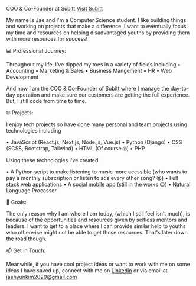 COO & Co-Founder at Subitt
[Visit Subitt](https://www.subitt.io)

My name is Jae and I'm a Computer Science student. I like building things and working on projects that make a difference. I want to eventually focus my time and resources on helping disadvantaged youths by providing them with more resources for success!

💻 Professional Journey:

Throughout my life, I've dipped my toes in a variety of fields including
• Accounting
• Marketing & Sales
• Business Mangement
• HR
• Web Development

And now I am the COO & Co-Founder of Subitt where I manage the day-to-day operation and make sure our customers are getting the full experience. But, I still code from time to time.

🌐 Projects:

I enjoy tech projects so have done many personal and team projects using technologies including

• JavaScript (React.js, Next.js, Node.js, Vue.js)
• Python (Django)
• CSS (SCSS, Bootstrap, Tailwind)
• HTML (Of course 🙄)
• PHP

Using these technologies I've created:

• A Python script to make listening to music more acessible (who wants to pay a monthly subscription or listen to ads every other song? 😫)
• Full stack web applications
• A social mobile app (still in the works 😉)
• Natural Language Processor

🌟 Goals:

The only reason why I am where I am today, (which I still feel isn't much), is because of the opportunities and resources given by selfless mentors and leaders. I want to get to a place where I can provide similar help to youths who otherwise might not be able to get those resources. That's later down the road though.

📫 Get in Touch:

Meanwhile, if you have cool project ideas or want to work with me on some ideas I have saved up, connect with me on [LinkedIn](linkedin.com/in/jaehyunkim2020/) or via email at jaehyunkim2020@gmail.com

